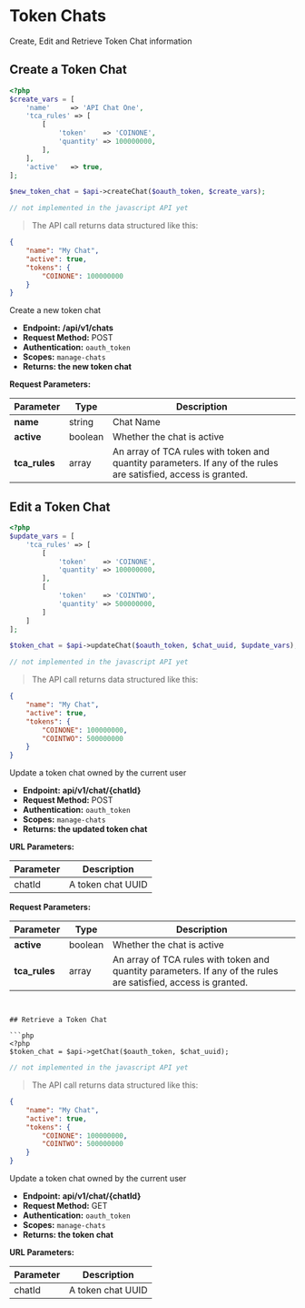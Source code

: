 # Token Chats

Create, Edit and Retrieve Token Chat information 


## Create a Token Chat

```php
<?php
$create_vars = [
    'name'     => 'API Chat One',
    'tca_rules' => [
        [
            'token'    => 'COINONE',
            'quantity' => 100000000,
        ],
    ],
    'active'   => true,
];

$new_token_chat = $api->createChat($oauth_token, $create_vars);

```


```javascript
// not implemented in the javascript API yet
```

> The API call returns data structured like this:

```json
{
    "name": "My Chat",
    "active": true,
    "tokens": {
        "COINONE": 100000000
    }
}

```


Create a new token chat

* **Endpoint:** **/api/v1/chats**
* **Request Method:** POST
* **Authentication:** `oauth_token`
* **Scopes:**  `manage-chats`
* **Returns: the new token chat** 

**Request Parameters:**

Parameter           | Type        | Description
--------------------| ------------| ------------
**name**            |  string     | Chat Name
**active**          |  boolean    | Whether the chat is active
**tca_rules**       |  array      | An array of TCA rules with token and quantity parameters.  If any of the rules are satisfied, access is granted.



## Edit a Token Chat

```php
<?php
$update_vars = [
    'tca_rules' => [
        [
            'token'    => 'COINONE',
            'quantity' => 100000000,
        ],
        [
            'token'    => 'COINTWO',
            'quantity' => 500000000,
        ]
    ]
];

$token_chat = $api->updateChat($oauth_token, $chat_uuid, $update_vars);

```


```javascript
// not implemented in the javascript API yet
```

> The API call returns data structured like this:

```json
{
    "name": "My Chat",
    "active": true,
    "tokens": {
        "COINONE": 100000000,
        "COINTWO": 500000000
    }
}

```


Update a token chat owned by the current user

* **Endpoint:** **api/v1/chat/{chatId}**
* **Request Method:** POST
* **Authentication:** `oauth_token`
* **Scopes:**  `manage-chats`
* **Returns: the updated token chat** 

**URL Parameters:**

Parameter   | Description
----------- | -------------
chatId      | A token chat UUID


**Request Parameters:**

Parameter           | Type        | Description
--------------------| ------------| ------------
**active**          |  boolean    | Whether the chat is active
**tca_rules**       |  array      | An array of TCA rules with token and quantity parameters.  If any of the rules are satisfied, access is granted.


```


## Retrieve a Token Chat

```php
<?php
$token_chat = $api->getChat($oauth_token, $chat_uuid);

```


```javascript
// not implemented in the javascript API yet
```

> The API call returns data structured like this:

```json
{
    "name": "My Chat",
    "active": true,
    "tokens": {
        "COINONE": 100000000,
        "COINTWO": 500000000
    }
}

```


Update a token chat owned by the current user

* **Endpoint:** **api/v1/chat/{chatId}**
* **Request Method:** GET
* **Authentication:** `oauth_token`
* **Scopes:**  `manage-chats`
* **Returns: the token chat** 

**URL Parameters:**

Parameter   | Description
----------- | -------------
chatId      | A token chat UUID

